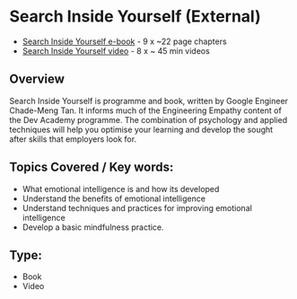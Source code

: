 # Search Inside Yourself (External)
- [Search Inside Yourself e-book](https://drive.google.com/open?id=0B5aB0OHeInzgV3hmZkVlZS04c28) - 9 x ~22 page chapters
- [Search Inside Yourself video](https://siyli.org/resources/#_videos) - 8 x ~ 45 min videos

## Overview
Search Inside Yourself is programme and book, written by Google Engineer Chade-Meng Tan. It informs much of the Engineering Empathy content of the Dev Academy programme. The combination of psychology and applied techniques will help you optimise your learning and develop the sought after skills that employers look for.

## Topics Covered / Key words:
- What emotional intelligence is and how its developed
- Understand the benefits of emotional intelligence
- Understand techniques and practices for improving emotional intelligence
- Develop a basic mindfulness practice.


## Type:
- Book
- Video